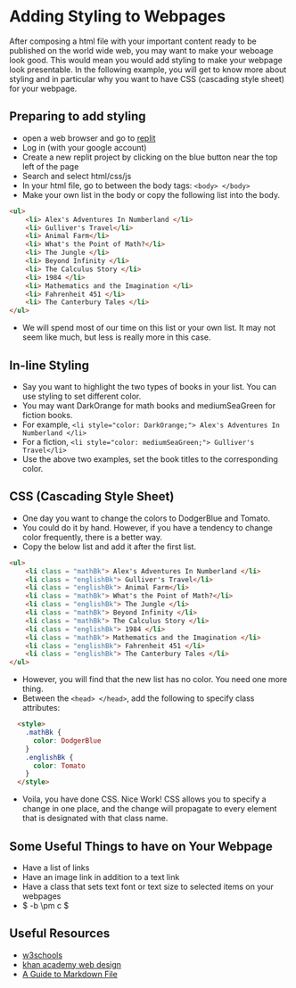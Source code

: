 # Adding Styling to Webpages

After composing a html file with your important content ready to be published on the world wide web,
you may want to make your weboage look good. This would mean you would add styling to make
your webpage look presentable. In the following example, you will get to
know more about styling and in particular why you want to have CSS (cascading style sheet)
for your webpage.

## Preparing to add styling

* open a web browser and go to [replit](https://replit.com/)
* Log in (with your google account)
* Create a new replit project by clicking on the blue button near the top left of the page
* Search and select html/css/js
* In your html file, go to between the body tags: ` <body> </body> `
* Make your own list in the body or copy the following list into the body.
```html
<ul>
    <li> Alex's Adventures In Numberland </li>
    <li> Gulliver's Travel</li>
    <li> Animal Farm</li>
    <li> What's the Point of Math?</li>
    <li> The Jungle </li>
    <li> Beyond Infinity </li>
    <li> The Calculus Story </li>
    <li> 1984 </li>
    <li> Mathematics and the Imagination </li>
    <li> Fahrenheit 451 </li>
    <li> The Canterbury Tales </li>
</ul>
```
* We will spend most of our time on this list or your own list. It may not seem like much, but less is really more in this case.


## In-line Styling
* Say you want to highlight the two types of books in your list. You can use styling to set different color.
* You may want DarkOrange for math books and mediumSeaGreen for fiction books.
* For example, `<li style="color: DarkOrange;"> Alex's Adventures In Numberland </li>`
* For a fiction, `<li style="color: mediumSeaGreen;"> Gulliver's Travel</li>`
* Use the above two examples, set the book titles to the corresponding color.

## CSS (Cascading Style Sheet)
* One day you want to change the colors to DodgerBlue and Tomato.
* You could do it by hand. However, if you have a tendency to change color frequently, there is a better way.
* Copy the below list and add it after the first list.
```html
<ul>
    <li class = "mathBk"> Alex's Adventures In Numberland </li>
    <li class = "englishBk"> Gulliver's Travel</li>
    <li class = "englishBk"> Animal Farm</li>
    <li class = "mathBk"> What's the Point of Math?</li>
    <li class = "englishBk"> The Jungle </li>
    <li class = "mathBk"> Beyond Infinity </li>
    <li class = "mathBk"> The Calculus Story </li>
    <li class = "englishBk"> 1984 </li>
    <li class = "mathBk"> Mathematics and the Imagination </li>
    <li class = "englishBk"> Fahrenheit 451 </li>
    <li class = "englishBk"> The Canterbury Tales </li>
</ul>
```
* However, you will find that the new list has no color. You need one more thing.
* Between the `<head> </head>`, add the following to specify class attributes:
```html
  <style>
    .mathBk {
      color: DodgerBlue
    }
    .englishBk {
      color: Tomato
    }
  </style>
```
* Voila, you have done CSS. Nice Work! CSS allows you to specify a change in one place, and the change will propagate to every element that is designated with that class name.

## Some Useful Things to have on Your Webpage
* Have a list of links
* Have an image link in addition to a text link
* Have a class that sets text font or text size to selected items on your webpages
* $ -b \pm c $

## Useful Resources
* [w3schools](https://www.w3schools.com/)
* [khan academy web design](https://www.khanacademy.org/computing/computer-programming/html-css)
* [A Guide to Markdown File](https://towardsdatascience.com/the-ultimate-markdown-cheat-sheet-3d3976b31a0)